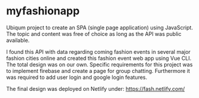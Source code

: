 # myfashionapp

Ubiqum project to create an SPA (single page application) using JavaScript. The topic and content was free of choice as long as the API was public available.

I found this API with data regarding coming fashion events in several major fashion cities online and created this fashion event web app using Vue CLI. The total design was on our own. Specific requirements for this project was to implement firebase and create a page for group chatting. Furthermore it was required to add user login and google login features.

The final design was deployed on Netlify under: https://fash.netlify.com/


